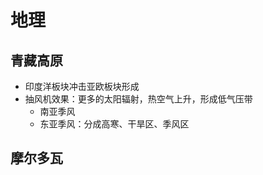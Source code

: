 # 地理

## 青藏高原

* 印度洋板块冲击亚欧板块形成
* 抽风机效果：更多的太阳辐射，热空气上升，形成低气压带
    - 南亚季风
    - 东亚季风：分成高寒、干旱区、季风区

## 摩尔多瓦
